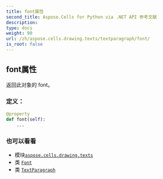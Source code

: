 ```yaml
---
title: font属性
second_title: Aspose.Cells for Python via .NET API 参考文献
description:
type: docs
weight: 90
url: /zh/aspose.cells.drawing.texts/textparagraph/font/
is_root: false
---
```

## font属性

返回此对象的 font。
### 定义：
```python
@property
def font(self):
    ...
```

### 也可以看看
* 模块[`aspose.cells.drawing.texts`](../../)
* 类 [`Font`](/cells/python-net/zh/aspose.cells/font)
* 类 [`TextParagraph`](/cells/python-net/zh/aspose.cells.drawing.texts/textparagraph)

